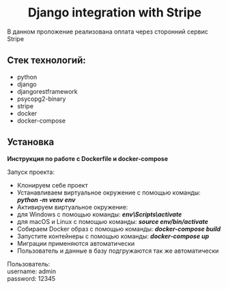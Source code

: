 <h1 align="center">Django integration with Stripe</h1>
В данном проложение реализована оплата через сторонний сервис Stripe

## Стек технологий:
- python
- django
- djangorestframework
- psycopg2-binary
- stripe
- docker
- docker-compose

## Установка

**Инструкция по работе с Dockerfile и docker-compose**

Запуск проекта:
- Клонируем себе проект
- Устанавливаем виртуальное окружение с помощью команды: ***python -m venv env***<br>
- Активируем виртуальное окружение:
- для Windows с помощью команды: ***env\Scripts\activate***<br>
- для macOS и Linux с помощью команды: ***source env/bin/activate***<br>
- Собираем Docker образ с помощью команды:  ***docker-compose build***<br>
- Запустите контейнеры с помощью команды:  ***docker-compose up***<br>
- Миграции применяются автоматически<br>
- Пользователь и данные в базу подгружаются так же автоматически

Пользователь:<br>
username: admin<br>
password: 12345<br>